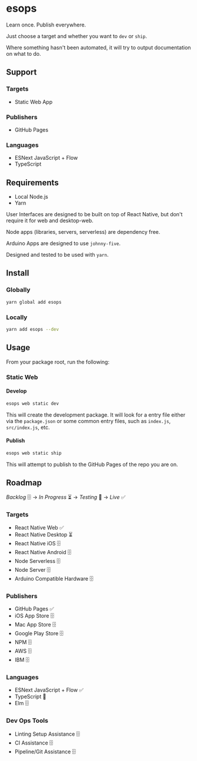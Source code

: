 # esops

Learn once. Publish everywhere.

Just choose a target and whether you want to `dev` or `ship`.

Where something hasn't been automated, it will try to output documentation on what to do.

## Support

### Targets

* Static Web App

### Publishers

* GitHub Pages

### Languages

* ESNext JavaScript + Flow
* TypeScript

## Requirements

* Local Node.js
* Yarn

User Interfaces are designed to be built on top of React Native, but don't require it for web and desktop-web.

Node apps (libraries, servers, serverless) are dependency free.

Arduino Apps are designed to use `johnny-five`.

Designed and tested to be used with `yarn`.

## Install

### Globally

```bash
yarn global add esops
```

### Locally

```bash
yarn add esops --dev
```

## Usage

From your package root, run the following:

### Static Web

#### Develop

```bash
esops web static dev
```

This will create the development package. It will look for a entry file either via the `package.json` or some common entry files, such as `index.js`, `src/index.js`, etc.

#### Publish

```bash
esops web static ship
```

This will attempt to publish to the GitHub Pages of the repo you are on.

## Roadmap

*Backlog* 🗄 → *In Progress* ⏳ → *Testing* 🔬 → *Live* ✅ 

### Targets

* React Native Web ✅
* React Native Desktop ⏳
* React Native iOS 🗄
* React Native Android 🗄
* Node Serverless 🗄
* Node Server 🗄
* Arduino Compatible Hardware 🗄

### Publishers

* GitHub Pages ✅
* iOS App Store 🗄
* Mac App Store 🗄
* Google Play Store 🗄
* NPM 🗄
* AWS 🗄
* IBM 🗄

### Languages

* ESNext JavaScript + Flow ✅
* TypeScript 🔬
* Elm 🗄

### Dev Ops Tools

* Linting Setup Assistance 🗄
* CI Assistance 🗄
* Pipeline/Git Assistance 🗄
